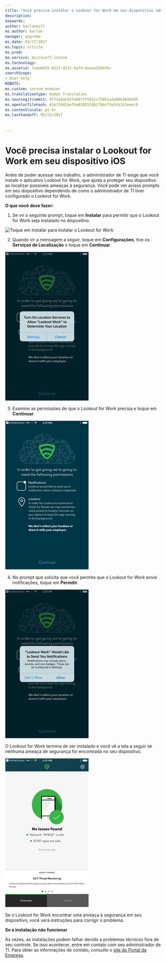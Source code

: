 ```yaml
---
title: "Você precisa instalar o Lookout for Work em seu dispositivo iOS | Microsoft Docs"
description: 
keywords: 
author: barlanmsft
ms.author: barlan
manager: angrobe
ms.date: 03/17/2017
ms.topic: article
ms.prod: 
ms.service: microsoft-intune
ms.technology: 
ms.assetid: 7adab655-8317-4512-ba7d-beeaa25bbf6c
searchScope:
- User help
ROBOTS: 
ms.custom: intune-enduser
ms.translationtype: Human Translation
ms.sourcegitcommit: 9ff1adae93fe6873f5551cf58b1a2e89638dee85
ms.openlocfilehash: 62e37d42aef9a828551db1fbbcf5e3cb1b3eeec9
ms.contentlocale: pt-br
ms.lasthandoff: 05/23/2017


---
```


# <a name="you-need-to-install-lookout-for-work-on-your-ios-device"></a>Você precisa instalar o Lookout for Work em seu dispositivo iOS

Antes de poder acessar seu trabalho, o administrador de TI exige que você instale o aplicativo Lookout for Work, que ajuda a proteger seu dispositivo ao localizar possíveis ameaças à segurança. Você pode ver avisos prompts em seu dispositivo dependendo de como o administrador de TI tiver configurado o Lookout for Work.

**O que você deve fazer:**

1.    Se vir o seguinte prompt, toque em **Instalar** para permitir que o Lookout for Work seja instalado no dispositivo.

  ![Toque em Instalar para instalar o Lookout for Work](./media/ios-mtd-install-app-request.png)

2. Quando vir a mensagem a seguir, toque em **Configurações**, tive os **Serviços de Localização** e toque em **Continuar**.

  ![Toque em Configurações e em Serviços de Localização](./media/ios-lfw-allow-location-services.png)

3. Examine as permissões de que o Lookout for Work precisa e toque em **Continuar**.

  ![agora, você está conectado ao Lookout for Work](./media/ios-lfw-permissions-lookout-needs.png)

4. No prompt que solicita que você permita que o Lookout for Work envie notificações, toque em **Permitir**.

  ![Toque em Configurações e em Serviços de Localização](./media/ios-lfw-allow-notifications.png)

O Lookout for Work termina de ser instalado e você vê a tela a seguir se nenhuma ameaça de segurança for encontrada no seu dispositivo.

  ![O Lookout for Work não encontrou ameaças à segurança](./media/ios-lfw-no-threats-found.png)

Se o Lookout for Work encontrar uma ameaça à segurança em seu dispositivo, você verá instruções para corrigir o problema.

**Se a instalação não funcionar**

Às vezes, as instalações podem falhar devido a problemas técnicos fora de seu controle. Se isso acontecer, entre em contato com seu administrador de TI. Para obter as informações de contato, consulte o [site do Portal da Empresa](http://portal.manage.microsoft.com).

